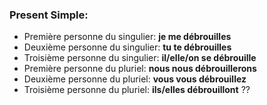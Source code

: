 ### Present Simple:
- Première personne du singulier: **je me débrouilles**
- Deuxième personne du singulier: **tu te débrouilles**
- Troisième personne du singulier: **il/elle/on se débrouille**
- Première personne du pluriel: **nous nous débrouillerons**
- Deuxième personne du pluriel: **vous vous débrouillez**	
- Troisième personne du pluriel: **ils/elles débrouillont** ??